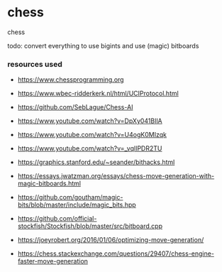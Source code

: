 # chess

chess

todo: convert everything to use bigints and use (magic) bitboards
 
### resources used

- https://www.chessprogramming.org

- https://www.wbec-ridderkerk.nl/html/UCIProtocol.html

- https://github.com/SebLague/Chess-AI

- https://www.youtube.com/watch?v=DpXy041BIlA

- https://www.youtube.com/watch?v=U4ogK0MIzqk

- https://www.youtube.com/watch?v=_vqlIPDR2TU

- https://graphics.stanford.edu/~seander/bithacks.html

- https://essays.jwatzman.org/essays/chess-move-generation-with-magic-bitboards.html

- https://github.com/goutham/magic-bits/blob/master/include/magic_bits.hpp

- https://github.com/official-stockfish/Stockfish/blob/master/src/bitboard.cpp

- https://joeyrobert.org/2016/01/06/optimizing-move-generation/

- https://chess.stackexchange.com/questions/29407/chess-engine-faster-move-generation